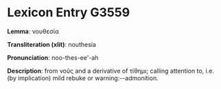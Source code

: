 # Lexicon Entry G3559

**Lemma**: νουθεσία

**Transliteration (xlit)**: nouthesía

**Pronunciation**: noo-thes-ee'-ah

**Description**:
from νοῦς and a derivative of τίθημι; calling attention to, i.e. (by implication) mild rebuke or warning:--admonition.
